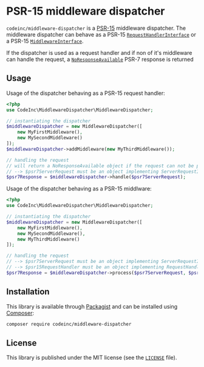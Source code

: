 # PSR-15 middleware dispatcher

`codeinc/middleware-dispatcher` is a [PSR-15](https://www.php-fig.org/psr/psr-15/) middleware dispatcher. The middleware dispatcher can behave as a PSR-15 [`RequestHandlerInterface`](https://www.php-fig.org/psr/psr-15/#21-psrhttpserverrequesthandlerinterface) or a PSR-15 [`MiddlewareInterface`](https://www.php-fig.org/psr/psr-15/#22-psrhttpservermiddlewareinterface).

If the dispatcher is used as a request handler and if non of it's middleware can handle the request, a [`NoResponseAvailable`](src/NoResponseAvailable.php) PSR-7 response is returned 

## Usage

Usage of the dispatcher behaving as a PSR-15 request handler:
```php
<?php
use CodeInc\MiddlewareDispatcher\MiddlewareDispatcher;

// instantiating the dispatcher
$middlewareDispatcher = new MiddlewareDispatcher([
    new MyFirstMiddleware(),
    new MySecondMiddleware()
]);
$middlewareDispatcher->addMiddleware(new MyThirdMiddleware());

// handling the request 
// will return a NoResponseAvailable object if the request can not be processed by the middleware
// --> $psr7ServerRequest must be an object implementing ServerRequestInterface
$psr7Response = $middlewareDispatcher->handle($psr7ServerRequest); 
```

Usage of the dispatcher behaving as a PSR-15 middlware:
```php
<?php
use CodeInc\MiddlewareDispatcher\MiddlewareDispatcher;

// instantiating the dispatcher
$middlewareDispatcher = new MiddlewareDispatcher([
    new MyFirstMiddleware(),
    new MySecondMiddleware(),
    new MyThirdMiddleware()
]); 

// handling the request 
// --> $psr7ServerRequest must be an object implementing ServerRequestInterface
// --> $psr15RequestHandler must be an object implementing RequestHandlerInterface
$psr7Response = $middlewareDispatcher->process($psr7ServerRequest, $psr15RequestHandler); 
``` 

## Installation

This library is available through [Packagist](https://packagist.org/packages/codeinc/middleware-dispatcher) and can be installed using [Composer](https://getcomposer.org/): 

```bash
composer require codeinc/middleware-dispatcher
```


## License 
This library is published under the MIT license (see the [`LICENSE`](LICENSE) file).
